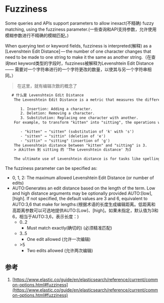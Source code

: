 # Fuzziness
Some queries and APIs support parameters to allow inexact(不精确) fuzzy matching, using the fuzziness parameter.(一些查询和API支持参数，允许使用模糊参数进行不精确的模糊匹配。)

When querying text or keyword fields, fuzziness is interpreted(解释) as a [Levenshtein Edit Distance] — the number of one character changes that need to be made to one string to make it the same as another string.（在查询text keyword类型的字段时，fuzziness被解释为Levenshtein Edit Distance —— 需要对一个字符串进行的一个字符更改的数量，以使其与另一个字符串相同。）
> 在这里，就有编辑次数的概念了

```txt
   # 什么是 Levenshtein Edit Distance  
    The Levenshtein Edit Distance is a metric that measures the difference between two sequences (usually strings) by counting the minimum number of operations required to transform one string into the other. The allowed operations are:
    
       1. Insertion: Adding a character.
       2. Deletion: Removing a character.
       3. Substitution: Replacing one character with another.
    For example, to transform "kitten" into "sitting", the operations would be:
     
       - "kitten" → "sitten" (substitution of 'k' with 's')
       - "sitten" → "sittin" (deletion of 'e')
       - "sittin" → "sitting" (insertion of 'g')
    The Levenshtein distance between "kitten" and "sitting" is 3.
    > 从kitten 到 sitting 的 'The Levenshtein distance' 为3
     
    The ultimate use of Levenshtein distance is for tasks like spelling（拼写） correction（修改，纠正）, DNA sequence comparison, and fuzzy searching.
```

The fuzziness parameter can be specified as:
- 0, 1, 2: The maximum allowed Levenshtein Edit Distance (or number of edits)
- AUTO:Generates an edit distance based on the length of the term. Low and high distance arguments may be optionally provided AUTO:[low],[high]. If not specified, the default values are 3 and 6, equivalent to AUTO:3,6 that make for lengths:(根据术语的长度生成编辑距离。低距离和高距离参数可以可选地提供AUTO:[Low]、[high]。如果未指定，默认值为3和6，相当于AUTO:3,6，表示长度：)
  + 0..2
    - Must match exactly(确切的) (必须精准匹配)
  + 3..5
    - One edit allowed (允许一次编辑)
  + \>5
    - Two edits allowed (允许两次编辑)

## 参考
1. [https://www.elastic.co/guide/en/elasticsearch/reference/current/common-options.html#fuzziness](https://www.elastic.co/guide/en/elasticsearch/reference/current/common-options.html#fuzziness)